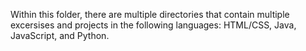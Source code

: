 Within this folder, there are multiple directories that contain multiple excersises and projects in the following languages: HTML/CSS, Java, JavaScript, and Python. 
